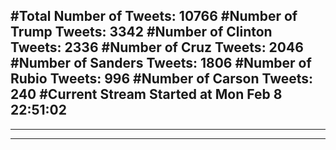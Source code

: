 #Total Number of Tweets: 10766 
#Number of Trump Tweets: 3342
#Number of Clinton Tweets: 2336
#Number of Cruz Tweets: 2046
#Number of Sanders Tweets: 1806
#Number of Rubio Tweets: 996
#Number of Carson Tweets: 240
#Current Stream Started at Mon Feb  8 22:51:02
---
---
---
